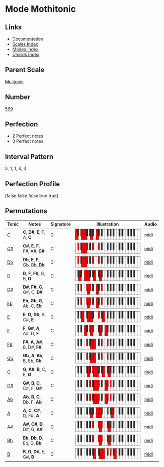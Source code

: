 # Mode Mothitonic

## Links

- [Documentation](index.md)
- [Scales Index](Scales.md)
- [Modes Index](Modes.md)
- [Chords Index](Chords.md)

## Parent Scale

[Molitonic](ScaleMolitonic.md)

## Number

[569](https://ianring.com/musictheory/scales/569)

## Perfection

- 2 Perfect notes
- 3 Perfect notes

## Interval Pattern

3, 1, 1, 4, 3

## Perfection Profile

[false false false true true]

## Permutations

| Tonic | Notes | Signature | Illustration | Audio |
|-------|-------|-----------|--------------|-------|
| [C](ModeCNaturalMothitonic.md) | **C**, **D#**, **E**, F, A, **C** | C | ![CNaturalMothitonic](ModeCNaturalMothitonic.png) | [midi](https://github.com/edipermadi/music/blob/main/docs/ModeCNaturalMothitonic.mid?raw=true) |
| [C#](ModeCSharpMothitonic.md) | **C#**, **E**, **F**, F#, A#, **C#** | C | ![CSharpMothitonic](ModeCSharpMothitonic.png) | [midi](https://github.com/edipermadi/music/blob/main/docs/ModeCSharpMothitonic.mid?raw=true) |
| [Db](ModeDFlatMothitonic.md) | **Db**, **E**, **F**, Gb, Bb, **Db** | C | ![DFlatMothitonic](ModeDFlatMothitonic.png) | [midi](https://github.com/edipermadi/music/blob/main/docs/ModeDFlatMothitonic.mid?raw=true) |
| [D](ModeDNaturalMothitonic.md) | **D**, **F**, **F#**, G, B, **D** | C | ![DNaturalMothitonic](ModeDNaturalMothitonic.png) | [midi](https://github.com/edipermadi/music/blob/main/docs/ModeDNaturalMothitonic.mid?raw=true) |
| [D#](ModeDSharpMothitonic.md) | **D#**, **F#**, **G**, G#, C, **D#** | C | ![DSharpMothitonic](ModeDSharpMothitonic.png) | [midi](https://github.com/edipermadi/music/blob/main/docs/ModeDSharpMothitonic.mid?raw=true) |
| [Eb](ModeEFlatMothitonic.md) | **Eb**, **Gb**, **G**, Ab, C, **Eb** | C | ![EFlatMothitonic](ModeEFlatMothitonic.png) | [midi](https://github.com/edipermadi/music/blob/main/docs/ModeEFlatMothitonic.mid?raw=true) |
| [E](ModeENaturalMothitonic.md) | **E**, **G**, **G#**, A, C#, **E** | C | ![ENaturalMothitonic](ModeENaturalMothitonic.png) | [midi](https://github.com/edipermadi/music/blob/main/docs/ModeENaturalMothitonic.mid?raw=true) |
| [F](ModeFNaturalMothitonic.md) | **F**, **G#**, **A**, A#, D, **F** | C | ![FNaturalMothitonic](ModeFNaturalMothitonic.png) | [midi](https://github.com/edipermadi/music/blob/main/docs/ModeFNaturalMothitonic.mid?raw=true) |
| [F#](ModeFSharpMothitonic.md) | **F#**, **A**, **A#**, B, D#, **F#** | C | ![FSharpMothitonic](ModeFSharpMothitonic.png) | [midi](https://github.com/edipermadi/music/blob/main/docs/ModeFSharpMothitonic.mid?raw=true) |
| [Gb](ModeGFlatMothitonic.md) | **Gb**, **A**, **Bb**, B, Eb, **Gb** | C | ![GFlatMothitonic](ModeGFlatMothitonic.png) | [midi](https://github.com/edipermadi/music/blob/main/docs/ModeGFlatMothitonic.mid?raw=true) |
| [G](ModeGNaturalMothitonic.md) | **G**, **A#**, **B**, C, E, **G** | C | ![GNaturalMothitonic](ModeGNaturalMothitonic.png) | [midi](https://github.com/edipermadi/music/blob/main/docs/ModeGNaturalMothitonic.mid?raw=true) |
| [G#](ModeGSharpMothitonic.md) | **G#**, **B**, **C**, C#, F, **G#** | C | ![GSharpMothitonic](ModeGSharpMothitonic.png) | [midi](https://github.com/edipermadi/music/blob/main/docs/ModeGSharpMothitonic.mid?raw=true) |
| [Ab](ModeAFlatMothitonic.md) | **Ab**, **B**, **C**, Db, F, **Ab** | C | ![AFlatMothitonic](ModeAFlatMothitonic.png) | [midi](https://github.com/edipermadi/music/blob/main/docs/ModeAFlatMothitonic.mid?raw=true) |
| [A](ModeANaturalMothitonic.md) | **A**, **C**, **C#**, D, F#, **A** | C | ![ANaturalMothitonic](ModeANaturalMothitonic.png) | [midi](https://github.com/edipermadi/music/blob/main/docs/ModeANaturalMothitonic.mid?raw=true) |
| [A#](ModeASharpMothitonic.md) | **A#**, **C#**, **D**, D#, G, **A#** | C | ![ASharpMothitonic](ModeASharpMothitonic.png) | [midi](https://github.com/edipermadi/music/blob/main/docs/ModeASharpMothitonic.mid?raw=true) |
| [Bb](ModeBFlatMothitonic.md) | **Bb**, **Db**, **D**, Eb, G, **Bb** | C | ![BFlatMothitonic](ModeBFlatMothitonic.png) | [midi](https://github.com/edipermadi/music/blob/main/docs/ModeBFlatMothitonic.mid?raw=true) |
| [B](ModeBNaturalMothitonic.md) | **B**, **D**, **D#**, E, G#, **B** | C | ![BNaturalMothitonic](ModeBNaturalMothitonic.png) | [midi](https://github.com/edipermadi/music/blob/main/docs/ModeBNaturalMothitonic.mid?raw=true) |
